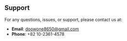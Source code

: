 ## Support
For any questions, issues, or support, please contact us at:

- **Email**: doowone8650@gmail.com
- **Phone**: +82 10-2361-4578
